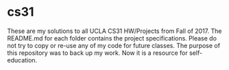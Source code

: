 # cs31
These are my solutions to all UCLA CS31 HW/Projects from Fall of 2017. The README.md for each folder contains the project specifications. Please do not try to copy or re-use any of my code for future classes. The purpose of this repository was to back up my work. Now it is a resource for self-education.
